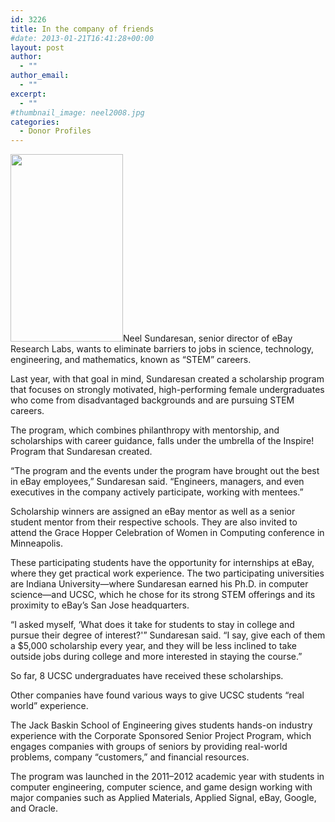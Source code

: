 ```yaml
---
id: 3226
title: In the company of friends
#date: 2013-01-21T16:41:28+00:00
layout: post
author:
  - ""
author_email:
  - ""
excerpt:
  - ""
#thumbnail_image: neel2008.jpg
categories:
  - Donor Profiles
---
```

<img class="alignright size-medium wp-image-3227" src="http://live-ucsc-giving.pantheonsite.io/wp-content/uploads/2017/09/neel2008-180x300.jpg" alt="" width="180" height="300" srcset="https://ucsc-giving.lndo.site/wp-content/uploads/2017/09/neel2008-180x300.jpg 180w, https://ucsc-giving.lndo.site/wp-content/uploads/2017/09/neel2008.jpg 297w" sizes="(max-width: 180px) 100vw, 180px" />Neel Sundaresan, senior director of eBay Research Labs, wants to eliminate barriers to jobs in science, technology, engineering, and mathematics, known as &#8220;STEM&#8221; careers.

Last year, with that goal in mind, Sundaresan created a scholarship program that focuses on strongly motivated, high-performing female undergraduates who come from disadvantaged backgrounds and are pursuing STEM careers.

The program, which combines philanthropy with mentorship, and scholarships with career guidance, falls under the umbrella of the Inspire! Program that Sundaresan created.

&#8220;The program and the events under the program have brought out the best in eBay employees,&#8221; Sundaresan said. &#8220;Engineers, managers, and even executives in the company actively participate, working with mentees.&#8221;

Scholarship winners are assigned an eBay mentor as well as a senior student mentor from their respective schools. They are also invited to attend the Grace Hopper Celebration of Women in Computing conference in Minneapolis.

These participating students have the opportunity for internships at eBay, where they get practical work experience. The two participating universities are Indiana University—where Sundaresan earned his Ph.D. in computer science—and UCSC, which he chose for its strong STEM offerings and its proximity to eBay&#8217;s San Jose headquarters.

&#8220;I asked myself, &#8216;What does it take for students to stay in college and pursue their degree of interest?'&#8221; Sundaresan said. &#8220;I say, give each of them a $5,000 scholarship every year, and they will be less inclined to take outside jobs during college and more interested in staying the course.&#8221;

So far, 8 UCSC undergraduates have received these scholarships.

Other companies have found various ways to give UCSC students &#8220;real world&#8221; experience.

The Jack Baskin School of Engineering gives students hands-on industry experience with the Corporate Sponsored Senior Project Program, which engages companies with groups of seniors by providing real-world problems, company &#8220;customers,&#8221; and financial resources.

The program was launched in the 2011–2012 academic year with students in computer engineering, computer science, and game design working with major companies such as Applied Materials, Applied Signal, eBay, Google, and Oracle.
